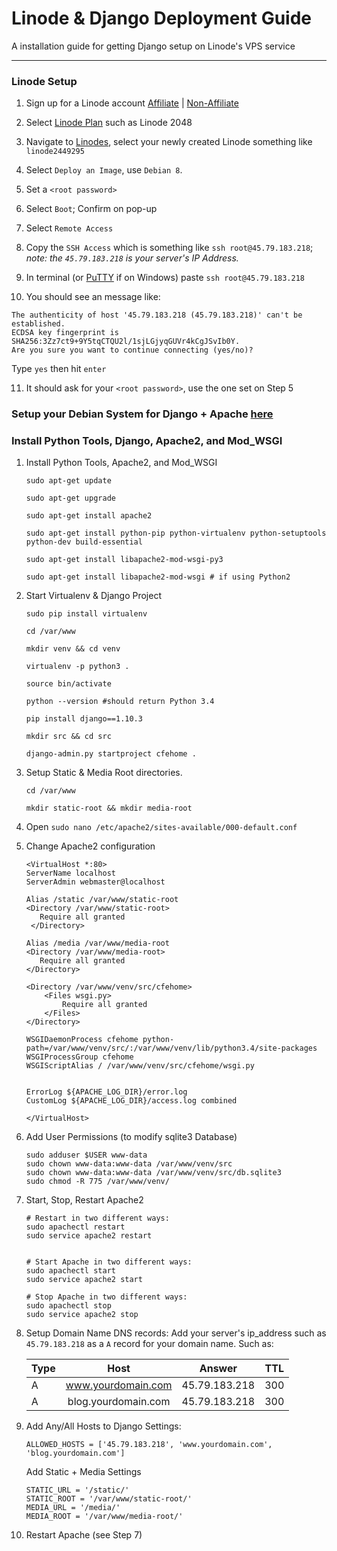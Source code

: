 # Linode & Django Deployment Guide

A installation guide for getting Django setup on Linode's VPS service

----------



### Linode Setup
1. Sign up for a Linode account [Affiliate](http://kirr.co/wnlkp6/) | [Non-Affiliate](http://www.incode.com)

2. Select [Linode Plan](https://manager.linode.com/linodes/add) such as Linode 2048

3. Navigate to [Linodes](https://manager.linode.com/linodes/index), select your newly created Linode something like `linode2449295`

4. Select `Deploy an Image`, use `Debian 8`.

5. Set a `<root password>`

6. Select `Boot`; Confirm on pop-up

7. Select `Remote Access`

8. Copy the `SSH Access` which is something like `ssh root@45.79.183.218`; 
   *note: the `45.79.183.218` is your server's IP Address.*

9. In terminal (or [PuTTY](http://www.putty.org/) if on Windows) paste `ssh root@45.79.183.218`

10. You should see an message like:
```
The authenticity of host '45.79.183.218 (45.79.183.218)' can't be established.
ECDSA key fingerprint is SHA256:3Zz7ct9+9Y5tqCTQU2l/1sjLGjyqGUVr4kCgJSvIb0Y.
Are you sure you want to continue connecting (yes/no)?  
```
Type `yes` then hit `enter`

11. It should ask for your `<root password>`, use the one set on Step 5


### Setup your Debian System for Django + Apache [here](./all/DebianInstallDjango&Apache2.md)

### Install Python Tools, Django, Apache2, and Mod_WSGI
1. Install Python Tools, Apache2, and Mod_WSGI

    ```
    sudo apt-get update

    sudo apt-get upgrade

    sudo apt-get install apache2

    sudo apt-get install python-pip python-virtualenv python-setuptools python-dev build-essential

    sudo apt-get install libapache2-mod-wsgi-py3

    sudo apt-get install libapache2-mod-wsgi # if using Python2
    ```

2. Start Virtualenv & Django Project

    ```
    sudo pip install virtualenv 

    cd /var/www

    mkdir venv && cd venv

    virtualenv -p python3 .

    source bin/activate

    python --version #should return Python 3.4

    pip install django==1.10.3

    mkdir src && cd src

    django-admin.py startproject cfehome . 
    ```

3. Setup Static & Media Root directories.
    ```
    cd /var/www
    
    mkdir static-root && mkdir media-root
    ```

4. Open `sudo nano /etc/apache2/sites-available/000-default.conf`


5. Change Apache2 configuration
    ```
    <VirtualHost *:80>
    ServerName localhost
    ServerAdmin webmaster@localhost

    Alias /static /var/www/static-root
    <Directory /var/www/static-root>
       Require all granted
     </Directory>

    Alias /media /var/www/media-root
    <Directory /var/www/media-root>
       Require all granted
    </Directory>

    <Directory /var/www/venv/src/cfehome>
        <Files wsgi.py>
            Require all granted
        </Files>
    </Directory>

    WSGIDaemonProcess cfehome python-path=/var/www/venv/src/:/var/www/venv/lib/python3.4/site-packages
    WSGIProcessGroup cfehome
    WSGIScriptAlias / /var/www/venv/src/cfehome/wsgi.py


    ErrorLog ${APACHE_LOG_DIR}/error.log
    CustomLog ${APACHE_LOG_DIR}/access.log combined

    </VirtualHost>
    ```


6. Add User Permissions (to modify sqlite3 Database)
    ```
    sudo adduser $USER www-data
    sudo chown www-data:www-data /var/www/venv/src    
    sudo chown www-data:www-data /var/www/venv/src/db.sqlite3
    sudo chmod -R 775 /var/www/venv/
    ```

7. Start, Stop, Restart Apache2
    ```
    # Restart in two different ways:
    sudo apachectl restart
    sudo service apache2 restart


    # Start Apache in two different ways:
    sudo apachectl start
    sudo service apache2 start

    # Stop Apache in two different ways:
    sudo apachectl stop
    sudo service apache2 stop
    ```

8. Setup Domain Name DNS records:
    Add your server's ip_address such as `45.79.183.218` as a `A` record for your domain name. Such as:

    | Type          | Host                |  Answer        |  TTL  |
    | ------------- |:-------------------:|:--------------:|:-----:|
    | A             | www.yourdomain.com  | 45.79.183.218  |  300  |
    | A             | blog.yourdomain.com | 45.79.183.218  |  300  |


9. Add Any/All Hosts to Django Settings:
    ```
    ALLOWED_HOSTS = ['45.79.183.218', 'www.yourdomain.com', 'blog.yourdomain.com']
    ```
    
    Add Static + Media Settings
    ```
    STATIC_URL = '/static/'
    STATIC_ROOT = '/var/www/static-root/'
    MEDIA_URL = '/media/'
    MEDIA_ROOT = '/var/www/media-root/'
    ```

10. Restart Apache (see Step 7)

